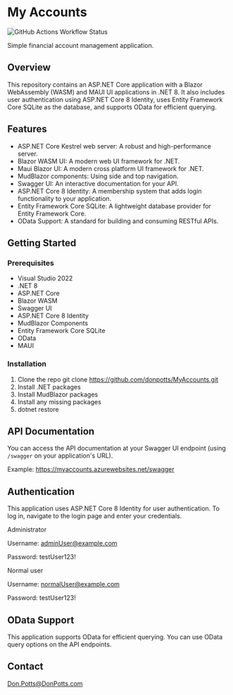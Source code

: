 # My Accounts

![GitHub Actions Workflow Status](https://img.shields.io/github/actions/workflow/status/donpotts/myaccounts/myaccounts.yml?logo=github)

Simple financial account management application.

## Overview

This repository contains an ASP.NET Core application with a Blazor WebAssembly (WASM) and MAUI UI applications in .NET 8. It also includes user authentication using ASP.NET Core 8 Identity, uses Entity Framework Core SQLite as the database, and supports OData for efficient querying.

## Features

- ASP.NET Core Kestrel web server: A robust and high-performance server.
- Blazor WASM UI: A modern web UI framework for .NET.
- Maui Blazor UI: A modern cross platform UI framework for .NET.
- MudBlazor components: Using side and top navigation.
- Swagger UI: An interactive documentation for your API.
- ASP.NET Core 8 Identity: A membership system that adds login functionality to your application.
- Entity Framework Core SQLite: A lightweight database provider for Entity Framework Core.
- OData Support: A standard for building and consuming RESTful APIs.

## Getting Started

### Prerequisites

- Visual Studio 2022
- .NET 8
- ASP.NET Core
- Blazor WASM
- Swagger UI
- ASP.NET Core 8 Identity
- MudBlazor Components
- Entity Framework Core SQLite
- OData
- MAUI

### Installation

1. Clone the repo
  git clone https://github.com/donpotts/MyAccounts.git
2. Install .NET packages
3. Install MudBlazor packages
4. Install any missing packages
5. dotnet restore
   
## API Documentation

You can access the API documentation at your Swagger UI endpoint (using `/swagger` on your application's URL).

Example:  https://myaccounts.azurewebsites.net/swagger

## Authentication

This application uses ASP.NET Core 8 Identity for user authentication. To log in, navigate to the login page and enter your credentials.

Administrator

Username:  adminUser@example.com

Password:  testUser123!

Normal user

Username:  normalUser@example.com

Password:  testUser123!

## OData Support

This application supports OData for efficient querying. You can use OData query options on the API endpoints.

## Contact

Don.Potts@DonPotts.com

